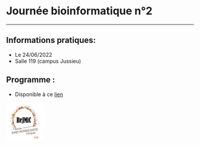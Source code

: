 # Journée bioinformatique n°2
---

## Informations pratiques:
- Le 24/06/2022
- Salle 119 (campus Jussieu)

## Programme :

- Disponible à ce [lien]()
<p >
  <img src="Images/logo_ReJMIC.PNG" width="100" height="100">
</p>

